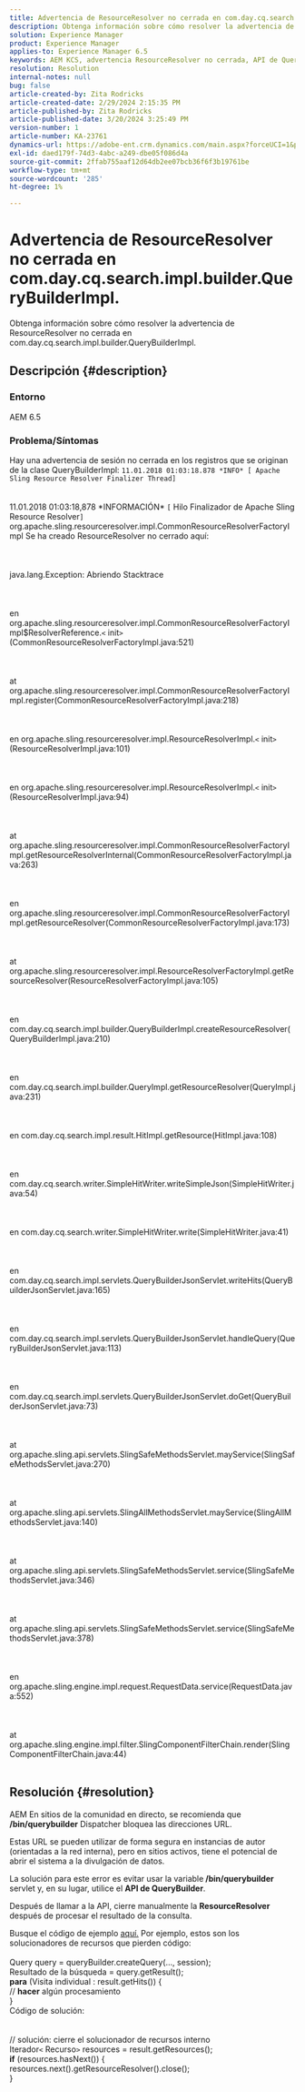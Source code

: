```yaml
---
title: Advertencia de ResourceResolver no cerrada en com.day.cq.search.impl.builder.QueryBuilderImpl.
description: Obtenga información sobre cómo resolver la advertencia de ResourceResolver no cerrada en com.day.cq.search.impl.builder.QueryBuilderImpl.
solution: Experience Manager
product: Experience Manager
applies-to: Experience Manager 6.5
keywords: AEM KCS, advertencia ResourceResolver no cerrada, API de QueryBuilder, 6.5
resolution: Resolution
internal-notes: null
bug: false
article-created-by: Zita Rodricks
article-created-date: 2/29/2024 2:15:35 PM
article-published-by: Zita Rodricks
article-published-date: 3/20/2024 3:25:49 PM
version-number: 1
article-number: KA-23761
dynamics-url: https://adobe-ent.crm.dynamics.com/main.aspx?forceUCI=1&pagetype=entityrecord&etn=knowledgearticle&id=3cffbcfd-0cd7-ee11-9079-6045bd006ce9
exl-id: daed179f-74d3-4abc-a249-dbe05f086d4a
source-git-commit: 2ffab755aaf12d64db2ee07bcb36f6f3b19761be
workflow-type: tm+mt
source-wordcount: '285'
ht-degree: 1%

---
```


# Advertencia de ResourceResolver no cerrada en com.day.cq.search.impl.builder.QueryBuilderImpl.


Obtenga información sobre cómo resolver la advertencia de ResourceResolver no cerrada en com.day.cq.search.impl.builder.QueryBuilderImpl.

## Descripción {#description}


### Entorno

AEM 6.5

### Problema/Síntomas

Hay una advertencia de sesión no cerrada en los registros que se originan de la clase QueryBuilderImpl: `11.01.2018 01:03:18.878 *INFO* [ Apache Sling Resource Resolver Finalizer Thread]`
<br><br><br>11.01.2018 01:03:18,878 \*INFORMACIÓN\* `[` Hilo Finalizador de Apache Sling Resource Resolver`]`  org.apache.sling.resourceresolver.impl.CommonResourceResolverFactoryImpl Se ha creado ResourceResolver no cerrado aquí: <br><br><br><br>java.lang.Exception: Abriendo Stacktrace<br><br><br><br>en org.apache.sling.resourceresolver.impl.CommonResourceResolverFactoryImpl$ResolverReference.`<` init`>` (CommonResourceResolverFactoryImpl.java:521)<br><br><br><br>at org.apache.sling.resourceresolver.impl.CommonResourceResolverFactoryImpl.register(CommonResourceResolverFactoryImpl.java:218)<br><br><br><br>en org.apache.sling.resourceresolver.impl.ResourceResolverImpl.`<` init`>` (ResourceResolverImpl.java:101)<br><br><br><br>en org.apache.sling.resourceresolver.impl.ResourceResolverImpl.`<` init`>` (ResourceResolverImpl.java:94)<br><br><br><br>at org.apache.sling.resourceresolver.impl.CommonResourceResolverFactoryImpl.getResourceResolverInternal(CommonResourceResolverFactoryImpl.java:263)<br><br><br><br>en org.apache.sling.resourceresolver.impl.CommonResourceResolverFactoryImpl.getResourceResolver(CommonResourceResolverFactoryImpl.java:173)<br><br><br><br>at org.apache.sling.resourceresolver.impl.ResourceResolverFactoryImpl.getResourceResolver(ResourceResolverFactoryImpl.java:105)<br><br><br><br>en com.day.cq.search.impl.builder.QueryBuilderImpl.createResourceResolver(QueryBuilderImpl.java:210)<br><br><br><br>en com.day.cq.search.impl.builder.QueryImpl.getResourceResolver(QueryImpl.java:231)<br><br><br><br>en com.day.cq.search.impl.result.HitImpl.getResource(HitImpl.java:108)<br><br><br><br>en com.day.cq.search.writer.SimpleHitWriter.writeSimpleJson(SimpleHitWriter.java:54)<br><br><br><br>en com.day.cq.search.writer.SimpleHitWriter.write(SimpleHitWriter.java:41)<br><br><br><br>en com.day.cq.search.impl.servlets.QueryBuilderJsonServlet.writeHits(QueryBuilderJsonServlet.java:165)<br><br><br><br>en com.day.cq.search.impl.servlets.QueryBuilderJsonServlet.handleQuery(QueryBuilderJsonServlet.java:113)<br><br><br><br>en com.day.cq.search.impl.servlets.QueryBuilderJsonServlet.doGet(QueryBuilderJsonServlet.java:73)<br><br><br><br>at org.apache.sling.api.servlets.SlingSafeMethodsServlet.mayService(SlingSafeMethodsServlet.java:270)<br><br><br><br>at org.apache.sling.api.servlets.SlingAllMethodsServlet.mayService(SlingAllMethodsServlet.java:140)<br><br><br><br>at org.apache.sling.api.servlets.SlingSafeMethodsServlet.service(SlingSafeMethodsServlet.java:346)<br><br><br><br>at org.apache.sling.api.servlets.SlingSafeMethodsServlet.service(SlingSafeMethodsServlet.java:378)<br><br><br><br>en org.apache.sling.engine.impl.request.RequestData.service(RequestData.java:552)<br><br><br><br>at org.apache.sling.engine.impl.filter.SlingComponentFilterChain.render(SlingComponentFilterChain.java:44)<br><br>

## Resolución {#resolution}


AEM En sitios de la comunidad en directo, se recomienda que <b>/bin/querybuilder</b> Dispatcher bloquea las direcciones URL.

Estas URL se pueden utilizar de forma segura en instancias de autor (orientadas a la red interna), pero en sitios activos, tiene el potencial de abrir el sistema a la divulgación de datos.

La solución para este error es evitar usar la variable<b> /bin/querybuilder</b> servlet y, en su lugar, utilice el <b>API de QueryBuilder</b>.

Después de llamar a la API, cierre manualmente la <b>ResourceResolver </b>después de procesar el resultado de la consulta.

Busque el código de ejemplo [aquí.](https://github.com/Adobe-Consulting-Services/acs-aem-samples/blob/master/bundle/src/main/java/com/adobe/acs/samples/search/querybuilder/impl/SampleQueryBuilder.java#L195) Por ejemplo, estos son los solucionadores de recursos que pierden código:
<br> <br>Query query = queryBuilder.createQuery(..., session);<br>Resultado de la búsqueda = query.getResult();<br><b>para</b> (Visita individual : result.getHits()) {<br>// <b>hacer</b> algún procesamiento<br>}<br>
Código de solución:
<br> <br> <br>// solución: cierre el solucionador de recursos interno<br>Iterador`<` Recurso`>`  resources = result.getResources();<br><b>if</b> (resources.hasNext()) {<br>resources.next().getResourceResolver().close();<br>}
